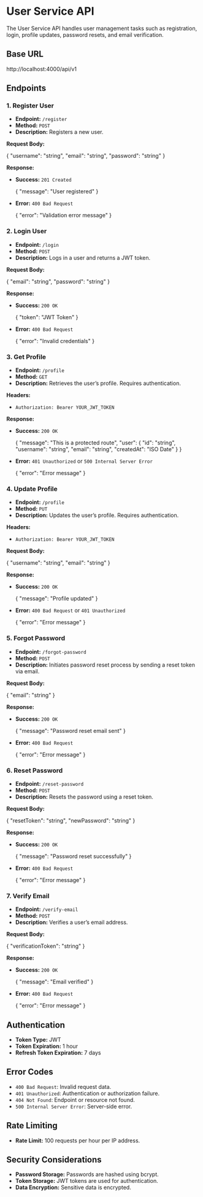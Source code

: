 # User Service API

The User Service API handles user management tasks such as registration, login, profile updates, password resets, and email verification.

## Base URL

http://localhost:4000/api/v1

## Endpoints

### 1. Register User

- **Endpoint:** `/register`
- **Method:** `POST`
- **Description:** Registers a new user.

**Request Body:**

{
"username": "string",
"email": "string",
"password": "string"
}

**Response:**

- **Success:** `201 Created`

  {
  "message": "User registered"
  }

- **Error:** `400 Bad Request`

  {
  "error": "Validation error message"
  }

### 2. Login User

- **Endpoint:** `/login`
- **Method:** `POST`
- **Description:** Logs in a user and returns a JWT token.

**Request Body:**

{
"email": "string",
"password": "string"
}

**Response:**

- **Success:** `200 OK`

  {
  "token": "JWT Token"
  }

- **Error:** `400 Bad Request`

  {
  "error": "Invalid credentials"
  }

### 3. Get Profile

- **Endpoint:** `/profile`
- **Method:** `GET`
- **Description:** Retrieves the user’s profile. Requires authentication.

**Headers:**

- `Authorization: Bearer YOUR_JWT_TOKEN`

**Response:**

- **Success:** `200 OK`

  {
  "message": "This is a protected route",
  "user": {
  "id": "string",
  "username": "string",
  "email": "string",
  "createdAt": "ISO Date"
  }
  }

- **Error:** `401 Unauthorized` or `500 Internal Server Error`

  {
  "error": "Error message"
  }

### 4. Update Profile

- **Endpoint:** `/profile`
- **Method:** `PUT`
- **Description:** Updates the user’s profile. Requires authentication.

**Headers:**

- `Authorization: Bearer YOUR_JWT_TOKEN`

**Request Body:**

{
"username": "string",
"email": "string"
}

**Response:**

- **Success:** `200 OK`

  {
  "message": "Profile updated"
  }

- **Error:** `400 Bad Request` or `401 Unauthorized`

  {
  "error": "Error message"
  }

### 5. Forgot Password

- **Endpoint:** `/forgot-password`
- **Method:** `POST`
- **Description:** Initiates password reset process by sending a reset token via email.

**Request Body:**

{
"email": "string"
}

**Response:**

- **Success:** `200 OK`

  {
  "message": "Password reset email sent"
  }

- **Error:** `400 Bad Request`

  {
  "error": "Error message"
  }

### 6. Reset Password

- **Endpoint:** `/reset-password`
- **Method:** `POST`
- **Description:** Resets the password using a reset token.

**Request Body:**

{
"resetToken": "string",
"newPassword": "string"
}

**Response:**

- **Success:** `200 OK`

  {
  "message": "Password reset successfully"
  }

- **Error:** `400 Bad Request`

  {
  "error": "Error message"
  }

### 7. Verify Email

- **Endpoint:** `/verify-email`
- **Method:** `POST`
- **Description:** Verifies a user’s email address.

**Request Body:**

{
"verificationToken": "string"
}

**Response:**

- **Success:** `200 OK`

  {
  "message": "Email verified"
  }

- **Error:** `400 Bad Request`

  {
  "error": "Error message"
  }

## Authentication

- **Token Type:** JWT
- **Token Expiration:** 1 hour
- **Refresh Token Expiration:** 7 days

## Error Codes

- `400 Bad Request`: Invalid request data.
- `401 Unauthorized`: Authentication or authorization failure.
- `404 Not Found`: Endpoint or resource not found.
- `500 Internal Server Error`: Server-side error.

## Rate Limiting

- **Rate Limit:** 100 requests per hour per IP address.

## Security Considerations

- **Password Storage:** Passwords are hashed using bcrypt.
- **Token Storage:** JWT tokens are used for authentication.
- **Data Encryption:** Sensitive data is encrypted.
